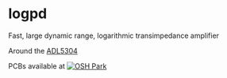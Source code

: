# logpd

Fast, large dynamic range, logarithmic transimpedance amplifier

Around the [ADL5304](http://www.analog.com/media/en/technical-documentation/data-sheets/ADL5304.pdf)

PCBs available at
[![OSH Park](https://oshpark.com/assets/badge-5b7ec47045b78aef6eb9d83b3bac6b1920de805e9a0c227658eac6e19a045b9c.png)](https://oshpark.com/shared_projects/BrXpSOSk)
